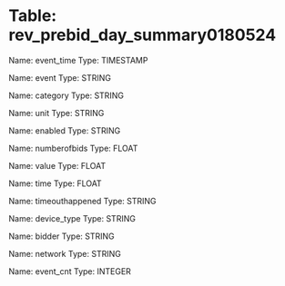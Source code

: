 Table: rev_prebid_day_summary0180524
====================================

Name: event_time
Type: TIMESTAMP

Name: event
Type: STRING

Name: category
Type: STRING

Name: unit
Type: STRING

Name: enabled
Type: STRING

Name: numberofbids
Type: FLOAT

Name: value
Type: FLOAT

Name: time
Type: FLOAT

Name: timeouthappened
Type: STRING

Name: device_type
Type: STRING

Name: bidder
Type: STRING

Name: network
Type: STRING

Name: event_cnt
Type: INTEGER

